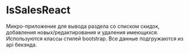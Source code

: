 # lsSalesReact

Микро-приложение для вывода раздела со списком скидок,
добавления новых/редактирования и удаления имеющихся. 
Используются классы стилей bootstrap.
Все данные подгружаются из api бекэнда.
